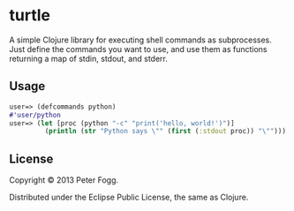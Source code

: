 # turtle

A simple Clojure library for executing shell commands as subprocesses. Just define the commands you want to use, and use them as functions returning a map of stdin, stdout, and stderr.

## Usage

```clj
user=> (defcommands python)
#'user/python
user=> (let [proc (python "-c" "print('hello, world!')")]
         (println (str "Python says \"" (first (:stdout proc)) "\"")))
```

## License

Copyright © 2013 Peter Fogg.

Distributed under the Eclipse Public License, the same as Clojure.
